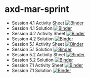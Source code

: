 # axd-mar-sprint

- Session 4.1 Activity Sheet [![Binder](https://mybinder.org/badge_logo.svg)](https://mybinder.org/v2/gh/jpauwels/axd-mar-sprint/HEAD?labpath=activity-sheets%2Faxd-4-1-activity-sheet.ipynb)
- Session 4.1 Solution [![Binder](https://mybinder.org/badge_logo.svg)](https://mybinder.org/v2/gh/jpauwels/axd-mar-sprint/HEAD?labpath=solutions%2Faxd-4-1-solution.ipynb)
- Session 4.2 Activity Sheet [![Binder](https://mybinder.org/badge_logo.svg)](https://mybinder.org/v2/gh/jpauwels/axd-mar-sprint/HEAD?labpath=activity-sheets%2Faxd-4-2-activity-sheet.ipynb)
- Session 4.2 Solution [![Binder](https://mybinder.org/badge_logo.svg)](https://mybinder.org/v2/gh/jpauwels/axd-mar-sprint/HEAD?labpath=solutions%2Faxd-4-2-solution.ipynb)
- Session 5.1 Activity Sheet [![Binder](https://mybinder.org/badge_logo.svg)](https://mybinder.org/v2/gh/jpauwels/axd-mar-sprint/HEAD?labpath=activity-sheets%2Faxd-5-1-activity-sheet.ipynb)
- Session 5.1 Solution [![Binder](https://mybinder.org/badge_logo.svg)](https://mybinder.org/v2/gh/jpauwels/axd-mar-sprint/HEAD?labpath=solutions%2Faxd-5-1-solution.ipynb)
- Session 5.2 Activity Sheet [![Binder](https://mybinder.org/badge_logo.svg)](https://mybinder.org/v2/gh/jpauwels/axd-mar-sprint/HEAD?labpath=activity-sheets%2Faxd-5-2-activity-sheet.ipynb)
- Session 5.2 Solution [![Binder](https://mybinder.org/badge_logo.svg)](https://mybinder.org/v2/gh/jpauwels/axd-mar-sprint/HEAD?labpath=solutions%2Faxd-5-2-solution.ipynb)
- Session 7.1 Activity Sheet [![Binder](https://mybinder.org/badge_logo.svg)](https://mybinder.org/v2/gh/jpauwels/axd-mar-sprint/HEAD?labpath=activity-sheets%2Faxd-7-1-activity-sheet.ipynb)
- Session 7.1 Solution [![Binder](https://mybinder.org/badge_logo.svg)](https://mybinder.org/v2/gh/jpauwels/axd-mar-sprint/HEAD?labpath=solutions%2Faxd-7-1-solution.ipynb)
